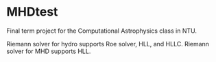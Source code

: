 # MHDtest
Final term project for the Computational Astrophysics class in NTU.

Riemann solver for hydro supports Roe solver, HLL, and HLLC. 
Riemann solver for MHD supports HLL.  
